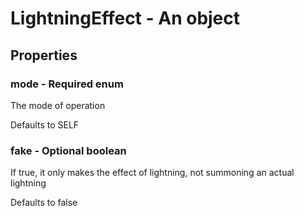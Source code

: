 

# LightningEffect - An object



## Properties



### mode - Required enum



 The mode of operation



Defaults to SELF



### fake - Optional boolean



 If true, it only makes the effect of lightning, not summoning an actual lightning



Defaults to false


